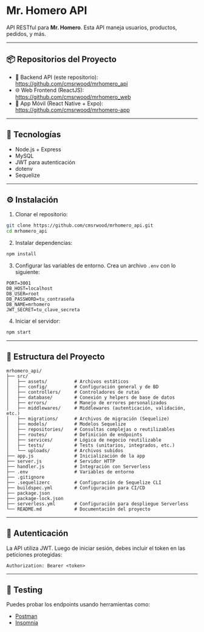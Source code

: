 # Mr. Homero API

API RESTful para **Mr. Homero**. Esta API maneja usuarios, productos, pedidos, y más.

---

## 📦 Repositorios del Proyecto

- 🔧 Backend API (este repositorio): https://github.com/cmsrwood/mrhomero_api  
- 🌐 Web Frontend (ReactJS): https://github.com/cmsrwood/mrhomero_web  
- 📱 App Móvil (React Native + Expo): https://github.com/cmsrwood/mrhomero-app  

---

## 🚀 Tecnologías

- Node.js + Express  
- MySQL  
- JWT para autenticación  
- dotenv  
- Sequelize  

---

## ⚙️ Instalación

1. Clonar el repositorio:

```bash
git clone https://github.com/cmsrwood/mrhomero_api.git
cd mrhomero_api
```

2. Instalar dependencias:

```bash
npm install
```

3. Configurar las variables de entorno. Crea un archivo `.env` con lo siguiente:

```env
PORT=3001
DB_HOST=localhost
DB_USER=root
DB_PASSWORD=tu_contraseña
DB_NAME=mrhomero
JWT_SECRET=tu_clave_secreta
```

4. Iniciar el servidor:

```bash
npm start
```

---

## 📁 Estructura del Proyecto

```
mrhomero_api/
├── src/
│   ├── assets/          # Archivos estáticos
│   ├── config/          # Configuración general y de BD
│   ├── controllers/     # Controladores de rutas
│   ├── database/        # Conexión y helpers de base de datos
│   ├── errors/          # Manejo de errores personalizados
│   ├── middlewares/     # Middlewares (autenticación, validación, etc.)
│   ├── migrations/      # Archivos de migración (Sequelize)
│   ├── models/          # Modelos Sequelize
│   ├── repositories/    # Consultas complejas o reutilizables
│   ├── routes/          # Definición de endpoints
│   ├── services/        # Lógica de negocio reutilizable
│   ├── tests/           # Tests (unitarios, integrados, etc.)
│   └── uploads/         # Archivos subidos
├── app.js               # Inicialización de la app
├── server.js            # Servidor HTTP
├── handler.js           # Integración con Serverless
├── .env                 # Variables de entorno
├── .gitignore
├── .sequelizerc         # Configuración de Sequelize CLI
├── buildspec.yml        # Configuración para CI/CD
├── package.json
├── package-lock.json
├── serverless.yml       # Configuración para despliegue Serverless
└── README.md            # Documentación del proyecto
```

---

## 🔐 Autenticación

La API utiliza JWT. Luego de iniciar sesión, debes incluir el token en las peticiones protegidas:

```
Authorization: Bearer <token>
```

---

## 🧪 Testing

Puedes probar los endpoints usando herramientas como:

- [Postman](https://postman.com)  
- [Insomnia](https://insomnia.rest)
